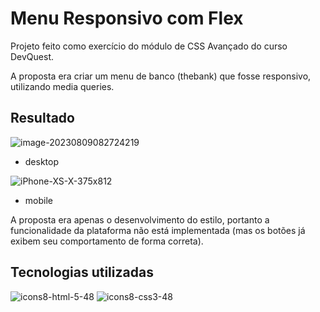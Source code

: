 # Menu Responsivo com Flex

Projeto feito como exercício do módulo de CSS Avançado do curso DevQuest.

A proposta era criar um menu de banco (thebank) que fosse responsivo, utilizando media queries.

## Resultado

![image-20230809082724219](C:\Users\Acer\AppData\Roaming\Typora\typora-user-images\image-20230809082724219.png)

-  desktop

![iPhone-XS-X-375x812](C:\Users\Acer\Downloads\iPhone-XS-X-375x812.png)

- mobile

A proposta era apenas o desenvolvimento do estilo, portanto a funcionalidade da plataforma não está implementada (mas os botões já exibem seu comportamento de forma correta).

## Tecnologias utilizadas

![icons8-html-5-48](C:\Users\Acer\Downloads\icons8-html-5-48.png) ![icons8-css3-48](C:\Users\Acer\Downloads\icons8-css3-48.png) 

